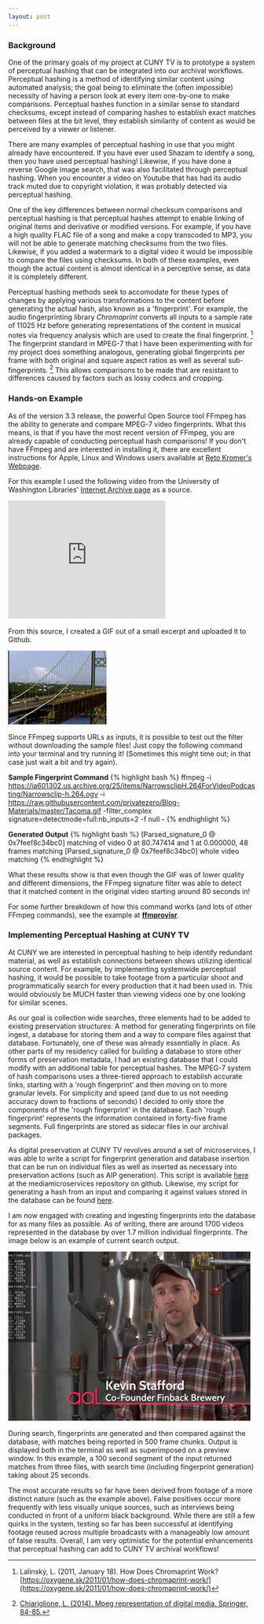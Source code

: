 ```yaml
---
layout: post
---
```


### Background
One of the primary goals of my project at CUNY TV is to prototype a system of perceptual hashing that can be integrated into our archival workflows. Perceptual hashing is a method of identifying similar content using automated analysis; the goal being to eliminate the (often impossible) necessity of having a person look at every item one-by-one to make comparisons. Perceptual hashes function in a similar sense to standard checksums, except instead of comparing hashes to establish exact matches between files at the bit level, they establish similarity of content as would be perceived by a viewer or listener.

There are many examples of perceptual hashing in use that you might already have encountered. If you have ever used Shazam to identify a song, then you have used perceptual hashing! Likewise, if you have done a reverse Google image search, that was also facilitated through perceptual hashing. When you encounter a video on Youtube that has had its audio track muted due to copyright violation, it was probably detected via perceptual hashing.

One of the key differences between normal checksum comparisons and perceptual hashing is that perceptual hashes attempt to enable linking of original items and derivative or modified versions. For example, if you have a high quality FLAC file of a song and make a copy transcoded to MP3, you will not be able to generate matching checksums from the two files. Likewise, if you added a watermark to a digital video it would be impossible to compare the files using checksums. In both of these examples, even though the actual content is almost identical in a perceptive sense, as data it is completely different.

Perceptual hashing methods seek to accomodate for these types of changes by applying various transformations to the content before generating the actual hash, also known as a 'fingerprint'. For example, the audio fingerprinting library _Chromaprint_ converts all inputs to a sample rate of 11025 Hz before generating representations of the content in musical notes via frequency analysis which are used to create the final fingerprint. [^1] The fingerprint standard in MPEG-7 that I have been experimenting with for my project does something analogous, generating global fingerprints per frame with both original and square aspect ratios as well as several sub-fingerprints. [^2] This allows comparisons to be made that are resistant to differences caused by factors such as lossy codecs and cropping.

### Hands-on Example
As of the version 3.3 release, the powerful Open Source tool FFmpeg has the ability to generate and compare MPEG-7 video fingerprints.  What this means, is that if you have the most recent version of FFmpeg, you are already capable of conducting perceptual hash comparisons! If you don't have FFmpeg and are interested in installing it, there are excellent instructions for Apple, Linux and Windows users available at [Reto Kromer's Webpage](https://avpres.net/FFmpeg/#ch1).

For this example I used the following video from the University of Washington Libraries' [Internet Archive  page](https://archive.org/details/uwlibraries) as a source.

<iframe src="https://archive.org/embed/NarrowsclipH.264ForVideoPodcasting" width="320" height="240" frameborder="0" webkitallowfullscreen="true" mozallowfullscreen="true" allowfullscreen></iframe>


From this source, I created a GIF out of a small excerpt and uploaded it to Github.

![GIF](https://raw.githubusercontent.com/privatezero/Blog-Materials/master/Tacoma.gif)

Since FFmpeg supports URLs as inputs, it is possible to test out the filter without downloading the sample files! Just copy the following command into your terminal and try running it! (Sometimes this might time out; in that case just wait a bit and try again).

__Sample Fingerprint Command__
{% highlight bash %}
ffmpeg -i https://ia601302.us.archive.org/25/items/NarrowsclipH.264ForVideoPodcasting/Narrowsclip-h.264.ogv  -i https://raw.githubusercontent.com/privatezero/Blog-Materials/master/Tacoma.gif -filter_complex signature=detectmode=full:nb_inputs=2 -f null -
{% endhighlight %}

__Generated Output__
{% highlight bash %}
[Parsed_signature_0 @ 0x7feef8c34bc0] matching of video 0 at 80.747414 and 1 at 0.000000, 48 frames matching
[Parsed_signature_0 @ 0x7feef8c34bc0] whole video matching
{% endhighlight %}

What these results show is that even though the GIF was of lower quality and different dimensions, the FFmpeg signature filter was able to detect that it matched content in the original video starting around 80 seconds in!

For some further breakdown of how this command works (and lots of other FFmpeg commands), see the example at [__ffmprovisr__](https://amiaopensource.github.io/ffmprovisr/#compare_video_fingerprints).

### Implementing Perceptual Hashing at CUNY TV
At CUNY we are interested in perceptual hashing to help identify redundant material, as well as establish connections between shows utilizing identical source content. For example, by implementing systemwide perceptual hashing, it would be possible to take footage from a particular shoot and programmatically search for every production that it had been used in. This would obviously be MUCH faster than viewing videos one by one looking for similar scenes.

As our goal is collection wide searches, three elements had to be added to existing preservation structures: A method for generating fingerprints on file ingest, a database for storing them and a way to compare files against that database. Fortunately, one of these was already essentially in place. As other parts of my residency called for building a database to store other forms of preservation metadata, I had an existing database that I could modify with an additional table for perceptual hashes. The MPEG-7 system of hash comparisons uses a three-tiered approach to establish accurate links, starting with a 'rough fingerprint' and then moving on to more granular levels.  For simplicity and speed (and due to us not needing accuracy down to fractions of seconds) I decided to only store the components of the 'rough fingerprint' in the database. Each 'rough fingerprint' represents the information contained in forty-five frame segments. Full fingerprints are stored as sidecar files in our archival packages.

As digital preservation at CUNY TV revolves around a set of microservices, I was able to write a script for fingerprint generation and database insertion that can be run on individual files as well as inserted as necessary into preservation actions (such as AIP generation). This script is available [here](https://github.com/mediamicroservices/mm/blob/master/makefingerprint) at the mediamicroservices repository on github. Likewise, my script for generating a hash from an input and comparing it against values stored in the database can be found [here](https://github.com/mediamicroservices/mm/blob/master/searchfingerprint).

I am now engaged with creating and ingesting fingerprints into the database for as many files as possible. As of writing, there are around 1700 videos represented in the database by over 1.7 million individual fingerprints. The image below is an example of current search output.

![Breweryguy](https://raw.githubusercontent.com/privatezero/Blog-Materials/master/breweryguy.jpg)

During search, fingerprints are generated and then compared against the database, with matches being reported in 500 frame chunks. Output is displayed both in the terminal as well as superimposed on a preview window.  In this example, a 100 second segment of the input returned matches from three files, with search time (including fingerprint generation) taking about 25 seconds.

The most accurate results so far have been derived from footage of a more distinct nature (such as the example above). False positives occur more frequently with less visually unique sources, such as interviews being conducted in front of a uniform black background. While there are still a few quirks in the system, testing so far has been successful at identifying footage reused across multiple broadcasts with a manageably low amount of false results. Overall, I am very optimistic for the potential enhancements that perceptual hashing can add to CUNY TV archival workflows!



[^1]: Lalinský, L. (2011, January 18). How Does Chromaprint Work? [https://oxygene.sk/2011/01/how-does-chromaprint-work/](https://oxygene.sk/2011/01/how-does-chromaprint-work/)
[^2]: [Chiariglione, L. (2014). Mpeg representation of digital media. Springer, 84-85.](http://www.worldcat.org/oclc/902763394)
